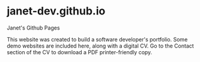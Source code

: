 # janet-dev.github.io
Janet's Github Pages

This website was created to build a software developer's portfolio.
Some demo websites are included here, along with a digital CV.
Go to the Contact section of the CV to download a PDF printer-friendly copy. 
